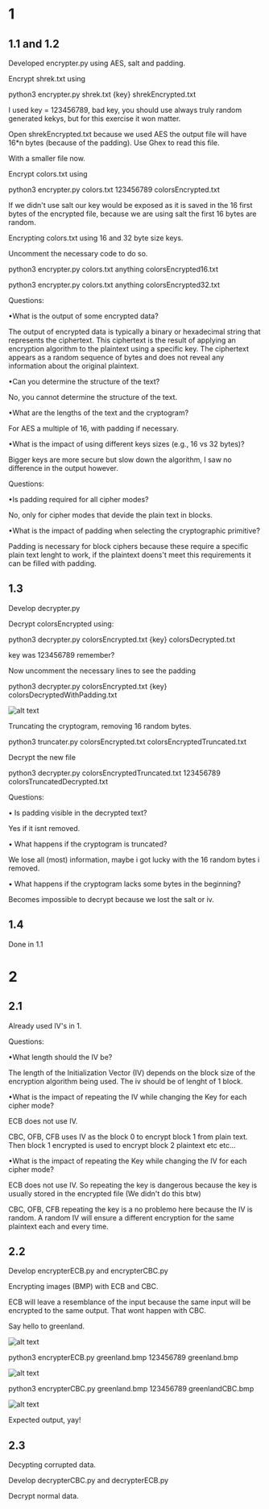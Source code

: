 # 1

## 1.1 and 1.2

Developed encrypter.py using AES, salt and padding.

Encrypt shrek.txt using

python3 encrypter.py shrek.txt {key} shrekEncrypted.txt

I used key = 123456789, bad key, you should use always truly random generated kekys, but for this exercise it won matter.

Open shrekEncrypted.txt because we used AES the output file will have 16*n bytes (because of the padding). Use Ghex to read this file.

With a smaller file now.

Encrypt colors.txt using

python3 encrypter.py colors.txt 123456789 colorsEncrypted.txt

If we didn't use salt our key would be exposed as it is saved in the 16 first bytes of the encrypted file, because we are using salt the first 16 bytes are random.

Encrypting colors.txt using 16 and 32 byte size keys.

Uncomment the necessary code to do so.

python3 encrypter.py colors.txt anything colorsEncrypted16.txt

python3 encrypter.py colors.txt anything colorsEncrypted32.txt


Questions:

•What is the output of some encrypted data?

The output of encrypted data is typically a binary or hexadecimal string that represents the ciphertext. This ciphertext is the result of applying an encryption algorithm to the plaintext using a specific key. The ciphertext appears as a random sequence of bytes and does not reveal any information about the original plaintext.

•Can you determine the structure of the text?

No, you cannot determine the structure of the text.

•What are the lengths of the text and the cryptogram?

For AES a multiple of 16, with padding if necessary.

•What is the impact of using different keys sizes (e.g., 16 vs 32 bytes)?

Bigger keys are more secure but slow down the algorithm, I saw no difference in the output however.


Questions:

•Is padding required for all cipher modes?

No, only for cipher modes that devide the plain text in blocks.

•What is the impact of padding when selecting the cryptographic primitive?

Padding is necessary for block ciphers because these require a specific plain text lenght to work, if the plaintext doens't meet this requirements it can be filled with padding.

## 1.3

Develop decrypter.py

Decrypt colorsEncrypted using:

python3 decrypter.py colorsEncrypted.txt {key} colorsDecrypted.txt

key was 123456789 remember?

Now uncomment the necessary lines to see the padding

python3 decrypter.py colorsEncrypted.txt {key} colorsDecryptedWithPadding.txt

![alt text](image.png)


Truncating the cryptogram, removing 16 random bytes.

python3 truncater.py colorsEncrypted.txt colorsEncryptedTruncated.txt

Decrypt the new file

python3 decrypter.py colorsEncryptedTruncated.txt 123456789 colorsTruncatedDecrypted.txt

Questions:

• Is padding visible in the decrypted text?

Yes if it isnt removed.

• What happens if the cryptogram is truncated?

We lose all (most) information, maybe i got lucky with the 16 random bytes i removed.

• What happens if the cryptogram lacks some bytes in the beginning?

Becomes impossible to decrypt because we lost the salt or iv.

## 1.4

Done in 1.1

# 2

## 2.1

Already used IV's in 1.

Questions:

•What length should the IV be?

The length of the Initialization Vector (IV) depends on the block size of the encryption algorithm being used. The iv should be of lenght of 1 block.

•What is the impact of repeating the IV while changing the Key for each cipher mode?

ECB does not use IV.

CBC, OFB, CFB uses IV as the block 0 to encrypt block 1 from plain text. Then block 1 encrypted is used to encrypt block 2 plaintext etc etc...

•What is the impact of repeating the Key while changing the IV for each cipher mode?

ECB does not use IV. So repeating the key is dangerous because the key is usually stored in the encrypted file (We didn't do this btw)

CBC, OFB, CFB repeating the key is a no problemo here because the IV is random. A random IV will ensure a different encryption for the same plaintext each and every time.

## 2.2

Develop encrypterECB.py and encrypterCBC.py

Encrypting images (BMP) with ECB and CBC.

ECB will leave a resemblance of the input because the same input will be encrypted to the same output. That wont happen with CBC.

Say hello to greenland.

![alt text](greenland.bmp)

python3 encrypterECB.py greenland.bmp 123456789 greenland.bmp

![alt text](greenlandECB.bmp)

python3 encrypterCBC.py greenland.bmp 123456789 greenlandCBC.bmp

![alt text](greenlandCBC.bmp)

Expected output, yay!


## 2.3

Decypting corrupted data.

Develop decrypterCBC.py and decrypterECB.py

Decrypt normal data.


